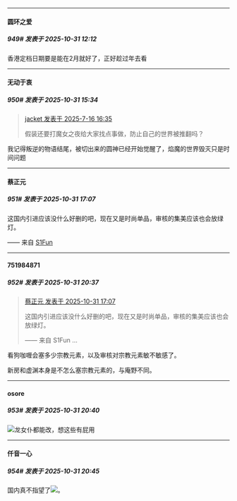 ﻿
*****

####  圆环之爱  
##### 949#       发表于 2025-10-31 12:12

香港定档日期要是能在2月就好了，正好趁过年去看


*****

####  无动于衷  
##### 950#       发表于 2025-10-31 15:34

<blockquote><a href="httphttps://stage1st.com/2b/forum.php?mod=redirect&amp;goto=findpost&amp;pid=68108056&amp;ptid=2000984" target="_blank">jacket 发表于 2025-7-16 16:35</a>

假装还要打魔女之夜给大家找点事做，防止自己的世界被推翻吗？</blockquote>
我记得叛逆的物语结尾，被切出来的圆神已经开始觉醒了，焰魔的世界毁灭只是时间问题


*****

####  蔡正元  
##### 951#       发表于 2025-10-31 17:07

这国内引进应该没什么好删的吧，现在又是时尚单品，审核的集美应该也会放绿灯。

—— 来自 [S1Fun](https://s1fun.koalcat.com)


*****

####  751984871  
##### 952#       发表于 2025-10-31 20:37

<blockquote><a href="httphttps://stage1st.com/2b/forum.php?mod=redirect&amp;goto=findpost&amp;pid=68656208&amp;ptid=2000984" target="_blank">蔡正元 发表于 2025-10-31 17:07</a>

这国内引进应该没什么好删的吧，现在又是时尚单品，审核的集美应该也会放绿灯。

—— 来自 S1Fun ...</blockquote>
看狗咖喱会塞多少宗教元素，以及审核对宗教元素敏不敏感了。

新房和虚渊本身是不怎么塞宗教元素的，与庵野不同。


*****

####  osore  
##### 953#       发表于 2025-10-31 20:40

<img src="https://static.stage1st.com/image/smiley/face2017/067.png" referrerpolicy="no-referrer">龙女仆都能改，想这些有屁用

*****

####  仟音一心  
##### 954#       发表于 2025-10-31 20:45

国内真不指望了<img src="https://static.stage1st.com/image/smiley/face2017/020.png" referrerpolicy="no-referrer">。

